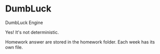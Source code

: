 # DumbLuck
DumbLuck Engine

Yes! It's not deterministic.



Homework answer are stored in the homework folder. Each week has its own file.